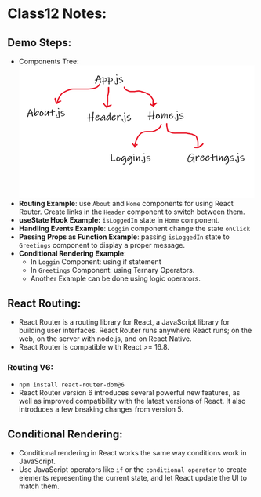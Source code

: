 # Class12 Notes:

## Demo Steps:
* Components Tree:
![](./router-v6/class18-demo/src/assets/ComponentTree.PNG)
*  **Routing Example**: use `About` and `Home` components for using React Router. Create links in the `Header` component to switch between them.
*  **useState Hook Example:** `isLoggedIn` state in `Home` component.
* **Handling Events Example**: `Loggin` component change the state `onClick`
* **Passing Props as Function Example**: passing `isLoggedIn` state to `Greetings` component to display a proper message.
* **Conditional Rendering Example**:
   - In `Loggin` Component: using if statement 
   - In `Greetings` Component: using Ternary Operators.
   - Another Example can be done using logic operators.

## React Routing:
* React Router is a routing library for React, a JavaScript library for building user interfaces. React Router runs anywhere React runs; on the web, on the server with node.js, and on React Native.
* React Router is compatible with React >= 16.8.

### Routing V6:
* `npm install react-router-dom@6`
* React Router version 6 introduces several powerful new features, as well as improved compatibility with the latest versions of React. It also introduces a few breaking changes from version 5.

## Conditional Rendering:
* Conditional rendering in React works the same way conditions work in JavaScript. 
* Use JavaScript operators like `if` or the `conditional operator` to create elements representing the current state, and let React update the UI to match them.